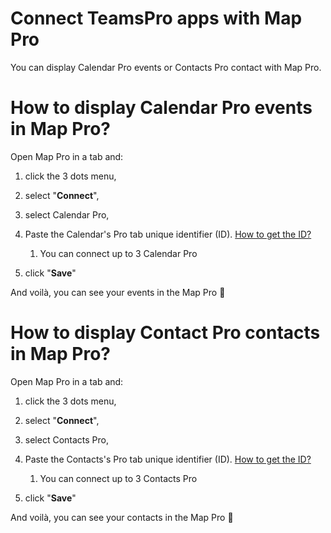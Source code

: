 # Connect TeamsPro apps with Map Pro

<p class="no-margin">You can display Calendar Pro events or Contacts Pro contact with Map Pro.</p>
<p class="no-margin"></p>
<h1 id="h_ff8967916c">How to display Calendar Pro events in Map Pro?</h1>
<p class="no-margin">Open Map Pro in a tab and:</p>
<p class="no-margin"></p>
<ol>
<li>
<p class="no-margin">click the 3 dots menu,</p>
</li>
<li>
<p class="no-margin">select "<b>Connect</b>",</p>
</li>
<li>
<p class="no-margin">select Calendar Pro,</p>
</li>
<li>
<p class="no-margin">Paste the Calendar's Pro tab unique identifier (ID). <a href="https://docs.teams-pro.com/en/articles/5970349-how-to-check-the-calendar-id" target="_blank" class="intercom-content-link">How to get the ID?</a></p>
<p class="no-margin"></p>
<ol><li>
<p class="no-margin">You can connect up to 3 Calendar Pro</p>
</li></ol>
</li>
<li>
<p class="no-margin">click "<b>Save</b>"</p>
</li>
</ol><p class="no-margin">And voilà, you can see your events in the Map Pro 🚀</p>
<p class="no-margin"></p>
<h1 id="h_51c2c1036b">How to display Contact Pro contacts in Map Pro?</h1>
<p class="no-margin">Open Map Pro in a tab and:</p>
<p class="no-margin"></p>
<ol>
<li>
<p class="no-margin">click the 3 dots menu,</p>
</li>
<li>
<p class="no-margin">select "<b>Connect</b>",</p>
</li>
<li>
<p class="no-margin">select Contacts Pro,</p>
</li>
<li>
<p class="no-margin">Paste the Contacts's Pro tab unique identifier (ID). <a href="https://docs.teams-pro.com/en/articles/5977224-how-to-find-the-id-unique-identifier-for-my-map-pro" target="_blank" class="intercom-content-link">How to get the ID?</a></p>
<p class="no-margin"></p>
<ol><li>
<p class="no-margin">You can connect up to 3 Contacts Pro</p>
</li></ol>
</li>
<li>
<p class="no-margin">click "<b>Save</b>"</p>
</li>
</ol><p class="no-margin">And voilà, you can see your contacts in the Map Pro 🚀</p>




<Intercom />
<Hubspot />
<Clarity />
<GoogleAnalytics />